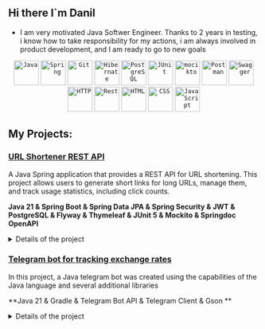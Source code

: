 ## Hi there I`m Danil 
- I am very motivated Java Softwer Engineer. 
Thanks to 2 years in testing, i know how to take responsibility for my actions, i am always involved in product development, and I am ready to go to new goals

<div align="center">
  <code><img width="50" src="https://raw.githubusercontent.com/marwin1991/profile-technology-icons/refs/heads/main/icons/java.png" alt="Java" title="Java"/></code>
  <code><img width="50" src="https://raw.githubusercontent.com/marwin1991/profile-technology-icons/refs/heads/main/icons/spring.png" alt="Spring" title="Spring"/></code>
  <code><img width="50" src="https://raw.githubusercontent.com/marwin1991/profile-technology-icons/refs/heads/main/icons/git.png" alt="Git" title="Git"/></code>
  <code><img width="50" src="https://raw.githubusercontent.com/marwin1991/profile-technology-icons/refs/heads/main/icons/hibernate.png" alt="Hibernate" title="Hibernate"/></code>
  <code><img width="50" src="https://raw.githubusercontent.com/marwin1991/profile-technology-icons/refs/heads/main/icons/postgresql.png" alt="PostgreSQL" title="PostgreSQL"/></code>
  <code><img width="50" src="https://raw.githubusercontent.com/marwin1991/profile-technology-icons/refs/heads/main/icons/junit.png" alt="JUnit" title="JUnit"/></code>
	<code><img width="50" src="https://raw.githubusercontent.com/marwin1991/profile-technology-icons/refs/heads/main/icons/mocikto.png" alt="mocikto" title="mocikto"/></code>
  <code><img width="50" src="https://raw.githubusercontent.com/marwin1991/profile-technology-icons/refs/heads/main/icons/postman.png" alt="Postman" title="Postman"/></code>
  <code><img width="50" src="https://raw.githubusercontent.com/marwin1991/profile-technology-icons/refs/heads/main/icons/swagger.png" alt="Swagger" title="Swagger"/></code>
	<code><img width="50" src="https://raw.githubusercontent.com/marwin1991/profile-technology-icons/refs/heads/main/icons/http.png" alt="HTTP" title="HTTP"/></code>
<code><img width="50" src="https://raw.githubusercontent.com/marwin1991/profile-technology-icons/refs/heads/main/icons/rest.png" alt="Rest" title="Rest"/></code>
	<code><img width="50" src="https://raw.githubusercontent.com/marwin1991/profile-technology-icons/refs/heads/main/icons/html.png" alt="HTML" title="HTML"/></code>
	<code><img width="50" src="https://raw.githubusercontent.com/marwin1991/profile-technology-icons/refs/heads/main/icons/css.png" alt="CSS" title="CSS"/></code>
<code><img width="50" src="https://raw.githubusercontent.com/marwin1991/profile-technology-icons/refs/heads/main/icons/javascript.png" alt="JavaScript" title="JavaScript"/></code>
</div>

## **My Projects**:
### [URL Shortener REST API](https://github.com/ruslanaprus/short-url.git)
A Java Spring application that provides a REST API for URL shortening. This project allows users to generate short links for long URLs, manage them, and track usage statistics, including click counts.

**Java 21 & Spring Boot & Spring Data JPA & Spring Security & JWT & PostgreSQL & Flyway & Thymeleaf & JUnit 5 & Mockito & Springdoc OpenAPI**
<details>
<summary>Details of the project</summary>
<br>

Technologies Used

Java 21: Core programming language for the application.

Spring Boot 3.4.1: Simplifies application development with embedded server and configuration support.

Spring Data JPA: Database access and management.

Spring Security: Provides secure user authentication and authorization.

PostgreSQL: Database for persisting URLs and user information.

Flyway: Handles database schema migrations.

Jakarta Bean Validation: Ensures data integrity.

JWT: Stateless, token-based session handling.

Lombok: Reduces boilerplate code.

JUnit 5 & Mockito: Unit and integration testing frameworks.

Testcontainers: Provides isolated and lightweight test environments using containers.

Docker: Used to build the application container for easy deployment.

GitHub Actions: Used for CI/CD, automating the build and test.
</details>

### [Telegram bot for tracking exchange rates](https://github.com/Danil-Kh/Group4_TelegramBot.git) 

In this project, a Java telegram bot was created using the capabilities of the Java language and several additional libraries

**Java 21 & Gradle & Telegram Bot API & Telegram Client & Gson **

<details>
<summary>Details of the project</summary>
<br>

**Live Currency Exchange Rates**: Retrieves and displays the latest exchange rates from multiple banks.  


**User Preferences**:  

Enables users to customize their preferences, including preferred currencies and notification schedules.  

Settings are loaded from storage upon startup, ensuring the bot resumes with the same configurations after a restart.  

User preferences are stored in a JSON file and updated when the user selects specific options. If no preferences are set, default settings are applied.  


**Notifications**:  

The bot sends notifications to users based on their selected preferences.  

Users can choose their preferred notification time.  


**Scalability**: 

Built to be easily expandable, allowing the addition of new banks or currencies, with external storage support for user preferences.

</details>

